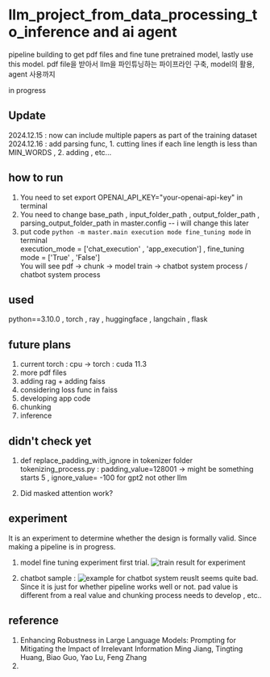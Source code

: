 # llm_project_from_data_processing_to_inference and ai agent
pipeline building to get pdf files and fine tune pretrained model, lastly use this model. pdf file을 받아서 llm을 파인튜닝하는 파이프라인 구축, model의 활용, agent 사용까지

in progress

## Update ##
2024.12.15 : now can include multiple papers as part of the training dataset
2024.12.16 : add parsing func, 1. cutting lines if each line length is less than MIN_WORDS , 2. adding , etc...

## how to run ## 
1) You need to set export OPENAI_API_KEY="your-openai-api-key" in terminal
2) You need to change base_path , input_folder_path , output_folder_path , parsing_output_folder_path in master.config -- i will change this later<br>
3) put code `python -m master.main execution mode fine_tuning mode` in terminal<br>
   execution_mode = ['chat_execution' , 'app_execution'] , fine_tuning mode = ['True' , 'False']<br>
   You will see pdf -> chunk -> model train -> chatbot system process /<br> chatbot system process 


## used ##
python==3.10.0 , torch , ray , huggingface , langchain , flask 

## future plans ## 

1) current torch : cpu -> torch : cuda 11.3<br>
2) more pdf files<br>
3) adding rag + adding faiss<br>
4) considering loss func in faiss
5) developing app code
6) chunking
7) inference 

## didn't check yet ##
1) def replace_padding_with_ignore in tokenizer folder tokenizing_process.py
: padding_value=128001 -> might be something starts 5 , ignore_value= -100 for gpt2 not other llm<br>

2) Did masked attention work?

## experiment ##
It is an experiment to determine whether the design is formally valid. Since making a pipeline is in progress. 

1) model fine tuning experiment first trial.
![train result for experiment](https://github.com/user-attachments/assets/638f5215-4a45-48f9-98d3-664bcc57a978)

2) chatbot sample :  ![example for chatbot system](https://github.com/user-attachments/assets/f862181e-5903-448b-add7-c98e106a5ad7) reuslt seems quite bad. Since it is just for whether pipeline works well or not. pad value is different from a real value and chunking process needs to develop , etc..

## reference ## 
1) Enhancing Robustness in Large Language Models: Prompting for Mitigating the Impact of Irrelevant Information
Ming Jiang, Tingting Huang, Biao Guo, Yao Lu, Feng Zhang
2) 

